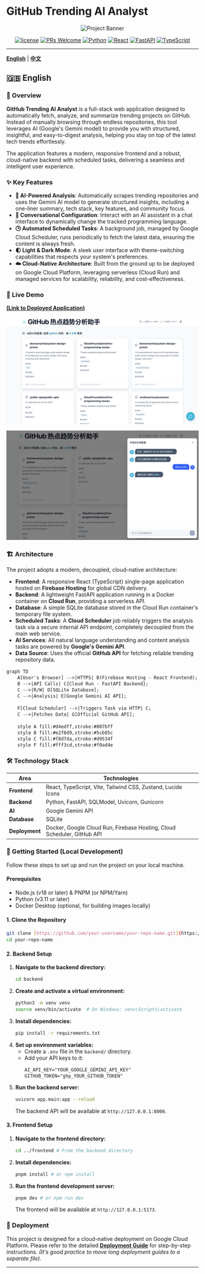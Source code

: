# GitHub Trending AI Analyst

<p align="center">
  <img src="https://placehold.co/800x400/06b6d4/ffffff?text=GitHub+Trending+AI+Analyst" alt="Project Banner">
</p>

<p align="center">
    <a href="#"><img src="https://img.shields.io/badge/license-MIT-blue.svg" alt="license"></a>
    <a href="#"><img src="https://img.shields.io/badge/PRs-welcome-brightgreen.svg" alt="PRs Welcome"></a>
    <a href="#"><img src="https://img.shields.io/badge/Python-3.11-blue?logo=python" alt="Python"></a>
    <a href="#"><img src="https://img.shields.io/badge/React-18-blue?logo=react" alt="React"></a>
    <a href="#"><img src="https://img.shields.io/badge/FastAPI-0.111-blue?logo=fastapi" alt="FastAPI"></a>
    <a href="#"><img src="https://img.shields.io/badge/TypeScript-5.2-blue?logo=typescript" alt="TypeScript"></a>
</p>

---

[**English**](./README.md) | [**中文**](./README.zh-CN.md)

## 🇬🇧 English

### 🌟 Overview

**GitHub Trending AI Analyst** is a full-stack web application designed to automatically fetch, analyze, and summarize trending projects on GitHub. Instead of manually browsing through endless repositories, this tool leverages AI (Google's Gemini model) to provide you with structured, insightful, and easy-to-digest analysis, helping you stay on top of the latest tech trends effortlessly.

The application features a modern, responsive frontend and a robust, cloud-native backend with scheduled tasks, delivering a seamless and intelligent user experience.

### ✨ Key Features

* **🤖 AI-Powered Analysis**: Automatically scrapes trending repositories and uses the Gemini AI model to generate structured insights, including a one-liner summary, tech stack, key features, and community focus.
* **💬 Conversational Configuration**: Interact with an AI assistant in a chat interface to dynamically change the tracked programming language.
* **🕒 Automated Scheduled Tasks**: A background job, managed by Google Cloud Scheduler, runs periodically to fetch the latest data, ensuring the content is always fresh.
* **🌓 Light & Dark Mode**: A sleek user interface with theme-switching capabilities that respects your system's preferences.
* **☁️ Cloud-Native Architecture**: Built from the ground up to be deployed on Google Cloud Platform, leveraging serverless (Cloud Run) and managed services for scalability, reliability, and cost-effectiveness.

### 🚀 Live Demo

[**(Link to Deployed Application)**](https://ai-trends-463709.web.app/)

![Project Demo](./docs/screen1.png)

![Project Demo](./docs/screen2.png)



### 🏗️ Architecture

The project adopts a modern, decoupled, cloud-native architecture:

* **Frontend**: A responsive React (TypeScript) single-page application hosted on **Firebase Hosting** for global CDN delivery.
* **Backend**: A lightweight FastAPI application running in a Docker container on **Cloud Run**, providing a serverless API.
* **Database**: A simple SQLite database stored in the Cloud Run container's temporary file system.
* **Scheduled Tasks**: A **Cloud Scheduler** job reliably triggers the analysis task via a secure internal API endpoint, completely decoupled from the main web service.
* **AI Services**: All natural language understanding and content analysis tasks are powered by **Google's Gemini API**.
* **Data Source**: Uses the official **GitHub API** for fetching reliable trending repository data.

```mermaid
graph TD
    A[User's Browser] -->|HTTPS| B(Firebase Hosting - React Frontend);
    B -->|API Calls| C{Cloud Run - FastAPI Backend};
    C -->|R/W| D[SQLite Database];
    C -->|Analysis| E[Google Gemini AI API];
    
    F[Cloud Scheduler] -->|Triggers Task via HTTP| C;
    C -->|Fetches Data| G[Official GitHub API];

    style A fill:#d4edff,stroke:#007bff
    style B fill:#e2f0d9,stroke:#5cb85c
    style C fill:#f8d7da,stroke:#d9534f
    style F fill:#fff3cd,stroke:#f0ad4e
```

### 🛠️ Technology Stack

| Area       | Technologies                                             |
| ---------- | -------------------------------------------------------- |
| **Frontend** | React, TypeScript, Vite, Tailwind CSS, Zustand, Lucide Icons |
| **Backend** | Python, FastAPI, SQLModel, Uvicorn, Gunicorn             |
| **AI** | Google Gemini API                                        |
| **Database** | SQLite                                                   |
| **Deployment**| Docker, Google Cloud Run, Firebase Hosting, Cloud Scheduler, GitHub API |

### 🏁 Getting Started (Local Development)

Follow these steps to set up and run the project on your local machine.

#### **Prerequisites**

* Node.js (v18 or later) & PNPM (or NPM/Yarn)
* Python (v3.11 or later)
* Docker Desktop (optional, for building images locally)

#### **1. Clone the Repository**

```bash
git clone [https://github.com/your-username/your-repo-name.git](https://github.com/your-username/your-repo-name.git)
cd your-repo-name
```

#### **2. Backend Setup**

1.  **Navigate to the backend directory:**
    ```bash
    cd backend
    ```
2.  **Create and activate a virtual environment:**
    ```bash
    python3 -m venv venv
    source venv/bin/activate  # On Windows: venv\Scripts\activate
    ```
3.  **Install dependencies:**
    ```bash
    pip install -r requirements.txt
    ```
4.  **Set up environment variables:**
    * Create a `.env` file in the `backend/` directory.
    * Add your API keys to it:
        ```env
        AI_API_KEY="YOUR_GOOGLE_GEMINI_API_KEY"
        GITHUB_TOKEN="ghp_YOUR_GITHUB_TOKEN"
        ```
5.  **Run the backend server:**
    ```bash
    uvicorn app.main:app --reload
    ```
    The backend API will be available at `http://127.0.0.1:8000`.

#### **3. Frontend Setup**

1.  **Navigate to the frontend directory:**
    ```bash
    cd ../frontend # From the backend directory
    ```
2.  **Install dependencies:**
    ```bash
    pnpm install # or npm install
    ```
3.  **Run the frontend development server:**
    ```bash
    pnpm dev # or npm run dev
    ```
    The frontend will be available at `http://127.0.0.1:5173`.

### 🚀 Deployment

This project is designed for a cloud-native deployment on Google Cloud Platform. Please refer to the detailed [**Deployment Guide**](./DEPLOYMENT.md) for step-by-step instructions. *(It's good practice to move long deployment guides to a separate file).*

---